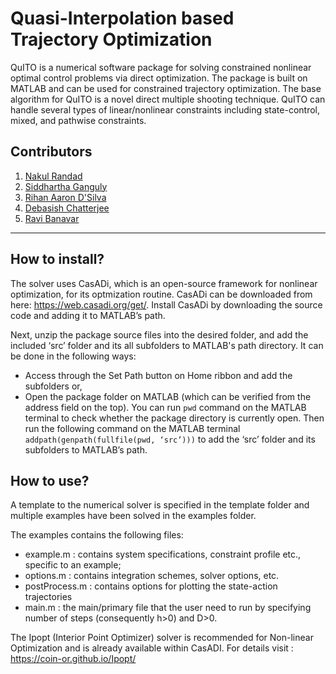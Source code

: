 # Quasi-Interpolation based Trajectory Optimization 
 
QuITO is a numerical software package for solving constrained nonlinear optimal control problems via direct optimization. The package is built on MATLAB and can be used for constrained trajectory optimization. The base algorithm for QuITO is a novel direct multiple shooting technique. QuITO can handle several types of linear/nonlinear constraints including state-control, mixed, and pathwise constraints.  

## Contributors

1) [Nakul Randad](https://nakulrandad.github.io/)
2) [Siddhartha Ganguly](https://sites.google.com/view/siddhartha-ganguly)
3) [Rihan Aaron D'Silva](https://www.linkedin.com/in/rihan-aaron-d-silva/)
4) [Debasish Chatterjee](https://www.sc.iitb.ac.in/~chatterjee/master/homepage/index.html)
5) [Ravi Banavar](https://www.sc.iitb.ac.in/~banavar/)
---

## How to install?

The solver uses CasADi, which is an open-source framework for nonlinear optimization, for its optmization routine. CasADi can be downloaded from here: https://web.casadi.org/get/. Install CasADi by downloading the source code and adding it to MATLAB’s path.<br>


Next, unzip the package source files into the desired folder, and add the included ‘src’ folder and its all subfolders to MATLAB's path directory. It can be done in the following ways:
- Access through the Set Path button on Home ribbon and add the subfolders or,
- Open the package folder on MATLAB (which can be verified from the address field on the top). You can run `pwd` command on the MATLAB terminal to check whether the package directory is currently open. Then run the following command on the MATLAB terminal `addpath(genpath(fullfile(pwd, ‘src’)))` to add the ‘src’ folder and its subfolders to MATLAB’s path.

## How to use?

A template to the numerical solver is specified in the template folder and multiple examples have been solved in the examples folder. <br> 

The examples contains the following files: <br>

* example.m : contains system specifications, constraint profile etc., specific to an example;
* options.m : contains integration schemes, solver options, etc.
* postProcess.m : contains options for plotting the state-action trajectories
* main.m : the main/primary file that the user need to run by specifying number of steps (consequently h>0) and D>0.

The Ipopt (Interior Point Optimizer) solver is recommended for Non-linear Optimization and is already available within CasADI. For details visit : https://coin-or.github.io/Ipopt/
